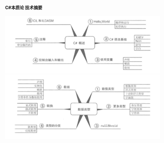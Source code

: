 #### C#本质论 技术摘要
![C# 概述](https://github.com/FrogView/notes/blob/master/Image/C%23_Overview.png)
![数据类型](https://github.com/FrogView/notes/blob/master/Image/DataType.png)

